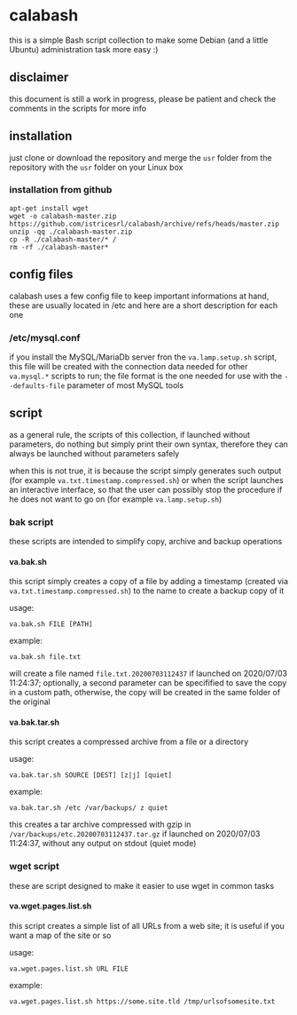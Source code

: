 # calabash
this is a simple Bash script collection to make some Debian (and a little Ubuntu) administration task more easy :)

## disclaimer
this document is still a work in progress, please be patient and check the comments in the scripts for more info

## installation
just clone or download the repository and merge the `usr` folder from the repository with the `usr` folder on your Linux box

### installation from github

    apt-get install wget
    wget -o calabash-master.zip https://github.com/istricesrl/calabash/archive/refs/heads/master.zip
    unzip -qq ./calabash-master.zip
    cp -R ./calabash-master/* /
    rm -rf ./calabash-master*

## config files
calabash uses a few config file to keep important informations at hand, these are usually located in /etc and
here are a short description for each one

### /etc/mysql.conf
if you install the MySQL/MariaDb server fron the `va.lamp.setup.sh` script, this file will be created with the
connection data needed for other `va.mysql.*` scripts to run; the file format is the one needed for use with the
`--defaults-file` parameter of most MySQL tools

## script
as a general rule, the scripts of this collection, if launched without parameters, do nothing but simply print their
own syntax, therefore they can always be launched without parameters safely

when this is not true, it is because the script simply generates such output (for example `va.txt.timestamp.compressed.sh`)
or when the script launches an interactive interface, so that the user can possibly stop the procedure if
he does not want to go on (for example `va.lamp.setup.sh`)

### bak script
these scripts are intended to simplify copy, archive and backup operations

#### va.bak.sh
this script simply creates a copy of a file by adding a timestamp (created via `va.txt.timestamp.compressed.sh`)
to the name to create a backup copy of it

usage:

    va.bak.sh FILE [PATH]

example:

    va.bak.sh file.txt

will create a file named `file.txt.20200703112437` if launched on 2020/07/03 11:24:37; optionally, a second parameter can be
specifified to save the copy in a custom path, otherwise, the copy will be created in the same folder of the original

#### va.bak.tar.sh
this script creates a compressed archive from a file or a directory

usage:

    va.bak.tar.sh SOURCE [DEST] [z|j] [quiet]

example:

    va.bak.tar.sh /etc /var/backups/ z quiet

this creates a tar archive compressed with gzip in `/var/backups/etc.20200703112437.tar.gz` if launched on 2020/07/03 11:24:37,
without any output on stdout (quiet mode)

### wget script
these are script designed to make it easier to use wget in common tasks

#### va.wget.pages.list.sh
this script creates a simple list of all URLs from a web site; it is useful if you want a map of the site or so

usage:

    va.wget.pages.list.sh URL FILE

example:

    va.wget.pages.list.sh https://some.site.tld /tmp/urlsofsomesite.txt
